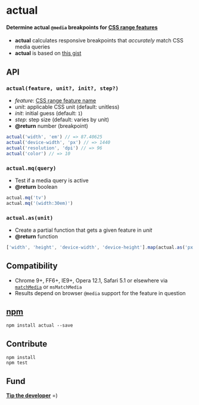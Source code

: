 # actual

#### Determine actual `@media` breakpoints for [CSS <b>range</b> features](http://dev.w3.org/csswg/mediaqueries4/#media-descriptor-table)

- <b>actual</b> calculates responsive breakpoints that <em>accurately</em> match CSS media queries
- <b>actual</b> is based on [this gist](https://gist.github.com/ryanve/7924792)

## API

### `actual(feature, unit?, init?, step?)`

- <var>feature</var>: [CSS range feature name](http://dev.w3.org/csswg/mediaqueries4/#media-descriptor-table)
- <var>unit</var>: applicable CSS unit (default: unitless)
- <var>init</var>: initial guess (default: `1`)
- <var>step</var>: step size (default: varies by unit)
- <b>@return</b> number (breakpoint)

```js
actual('width', 'em') // => 87.40625
actual('device-width', 'px') // => 1440
actual('resolution', 'dpi') // => 96
actual('color') // => 10
```

### `actual.mq(query)`
- Test if a media query is active
- <b>@return</b> boolean

```js
actual.mq('tv')
actual.mq('(width:30em)')
```

### `actual.as(unit)`
- Create a partial function that gets a given feature in <var>unit</var>
- <b>@return</b> function

```js
['width', 'height', 'device-width', 'device-height'].map(actual.as('px'))
```

## Compatibility

- Chrome 9+, FF6+, IE9+, Opera 12.1, Safari 5.1 or elsewhere via [`matchMedia`](https://developer.mozilla.org/en-US/docs/Web/API/Window.matchMedia#Browser_compatibility) or `msMatchMedia`
- Results depend on browser `@media` support for the feature in question

## [npm](https://www.npmjs.com/package/actual)

```
npm install actual --save
```

## Contribute

```
npm install
npm test
```

## Fund

<b>[Tip the developer](https://www.gittip.com/ryanve/)</b> =)

